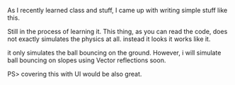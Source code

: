 As I recently learned class and stuff,
I came up with writing simple stuff like this.

Still in the process of learning it.
This thing, as you can read the code, does not exactly simulates
the physics at all. instead it looks it works like it.

it only simulates the ball bouncing on the ground.
However, i will simulate ball bouncing on slopes using Vector reflections soon.

PS> covering this with UI would be also great.
